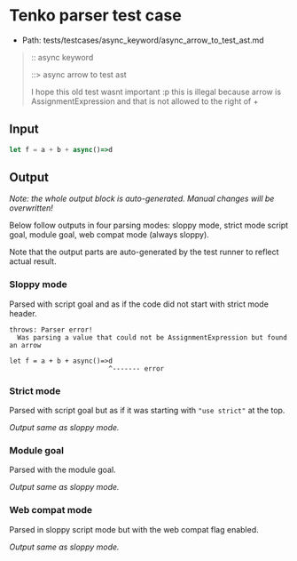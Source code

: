 # Tenko parser test case

- Path: tests/testcases/async_keyword/async_arrow_to_test_ast.md

> :: async keyword
>
> ::> async arrow to test ast
>
> I hope this old test wasnt important :p this is illegal because arrow is AssignmentExpression and that is not allowed to the right of +

## Input

`````js
let f = a + b + async()=>d
`````

## Output

_Note: the whole output block is auto-generated. Manual changes will be overwritten!_

Below follow outputs in four parsing modes: sloppy mode, strict mode script goal, module goal, web compat mode (always sloppy).

Note that the output parts are auto-generated by the test runner to reflect actual result.

### Sloppy mode

Parsed with script goal and as if the code did not start with strict mode header.

`````
throws: Parser error!
  Was parsing a value that could not be AssignmentExpression but found an arrow

let f = a + b + async()=>d
                         ^------- error
`````

### Strict mode

Parsed with script goal but as if it was starting with `"use strict"` at the top.

_Output same as sloppy mode._

### Module goal

Parsed with the module goal.

_Output same as sloppy mode._

### Web compat mode

Parsed in sloppy script mode but with the web compat flag enabled.

_Output same as sloppy mode._
